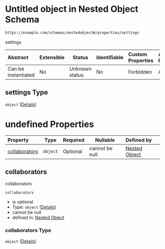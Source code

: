 # Untitled object in Nested Object Schema

```txt
https://example.com/schemas/nestedobject#/properties/settings
```

settings


| Abstract            | Extensible | Status         | Identifiable | Custom Properties | Additional Properties | Access Restrictions | Defined In                                                                                   |
| :------------------ | ---------- | -------------- | ------------ | :---------------- | --------------------- | ------------------- | -------------------------------------------------------------------------------------------- |
| Can be instantiated | No         | Unknown status | No           | Forbidden         | Allowed               | none                | [nestedobj.schema.json\*](../generated-schemas/nestedobj.schema.json "open original schema") |

## settings Type

`object` ([Details](nestedobj-properties-settings.md))

# undefined Properties

| Property                        | Type     | Required | Nullable       | Defined by                                                                                                                                                               |
| :------------------------------ | -------- | -------- | -------------- | :----------------------------------------------------------------------------------------------------------------------------------------------------------------------- |
| [collaborators](#collaborators) | `object` | Optional | cannot be null | [Nested Object](nestedobj-properties-settings-properties-collaborators.md "https&#x3A;//example.com/schemas/nestedobject#/properties/settings/properties/collaborators") |

## collaborators

collaborators


`collaborators`

-   is optional
-   Type: `object` ([Details](nestedobj-properties-settings-properties-collaborators.md))
-   cannot be null
-   defined in: [Nested Object](nestedobj-properties-settings-properties-collaborators.md "https&#x3A;//example.com/schemas/nestedobject#/properties/settings/properties/collaborators")

### collaborators Type

`object` ([Details](nestedobj-properties-settings-properties-collaborators.md))
